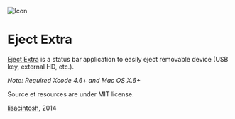 ![Icon](http://lisacintosh.com/image/eject-extra.png)

Eject Extra
====

[Eject Extra](http://www.lisacintosh.com/old-projects/) is a status bar application to easily eject removable device (USB key, external HD, etc.).

_Note: Required Xcode 4.6+ and Mac OS X.6+_

Source et resources are under MIT license.

[lisacintosh](http://www.lisacintosh.com/), 2014